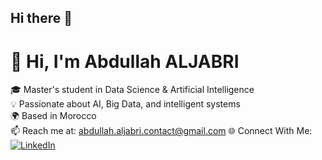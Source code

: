 ## Hi there 👋

# 👋 Hi, I'm Abdullah ALJABRI

🎓 Master's student in Data Science & Artificial Intelligence  
💡 Passionate about AI, Big Data, and intelligent systems  
🌍 Based in Morocco  
📫 Reach me at: [abdullah.aljabri.contact@gmail.com](mailto:abdullah.aljabri.contact@gmail.com)
🌐 Connect With Me: [![LinkedIn](https://img.shields.io/badge/LinkedIn-Profile-blue)](https://www.linkedin.com/in/abdullah-aljabri-57707320b/)

<!--
**aboodAJ/aboodAJ** is a ✨ _special_ ✨ repository because its `README.md` (this file) appears on your GitHub profile.

Here are some ideas to get you started:

- 🔭 I’m currently working on ...
- 🌱 I’m currently learning ...
- 👯 I’m looking to collaborate on ...
- 🤔 I’m looking for help with ...
- 💬 Ask me about ...
- 📫 How to reach me: ...
- 😄 Pronouns: ...
- ⚡ Fun fact: ...
-->
